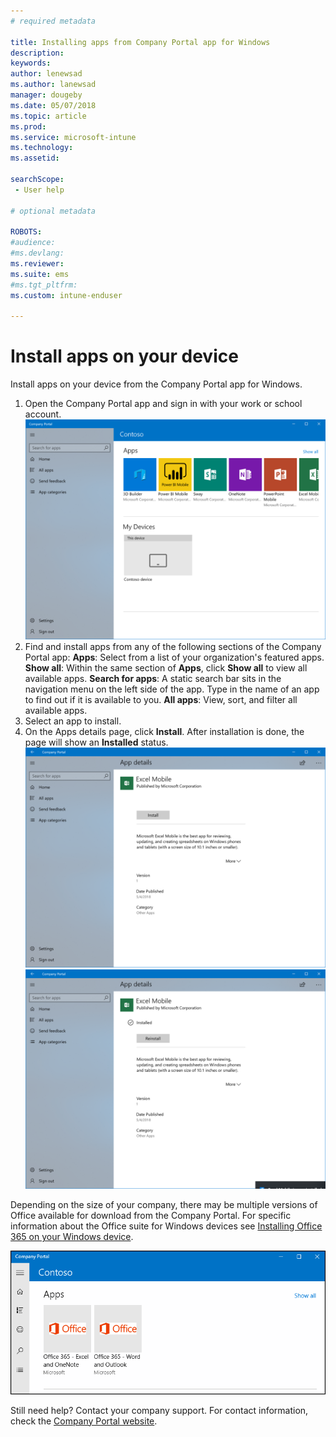 ```yaml
---
# required metadata

title: Installing apps from Company Portal app for Windows
description:
keywords:
author: lenewsad
ms.author: lanewsad
manager: dougeby
ms.date: 05/07/2018
ms.topic: article
ms.prod:
ms.service: microsoft-intune
ms.technology:
ms.assetid:

searchScope:
 - User help

# optional metadata

ROBOTS:  
#audience:
#ms.devlang:
ms.reviewer: 
ms.suite: ems
#ms.tgt_pltfrm:
ms.custom: intune-enduser

---
```


# Install apps on your device
Install apps on your device from the Company Portal app for Windows.

1. Open the Company Portal app and sign in with your work or school account.
![The Company Portal app for Windows 10 home page.](./media/RS1_HoloLens_HomePage_03.png)
2. Find and install apps from any of the following sections of the Company Portal app:
**Apps**: Select from a list of your organization's featured apps. 
**Show all**: Within the same section of **Apps**, click **Show all** to view all available apps.
**Search for apps**: A static search bar sits in the navigation menu on the left side of the app. Type in the name of an app to find out if it is available to you.
**All apps**: View, sort, and filter all available apps.
3. Select an app to install.
4. On the Apps details page, click **Install**. After installation is done, the page will show an **Installed** status.
![The Company Portal app for Windows 10, app details page.](./media/RS1_HoloLens_AppDetailsPage_02.png)  
![The Company Portal app for Windows 10, app details page, Installed status showing.](./media/RS1_HoloLens_AppDetailsPage_Installed_01.png)  

 Depending on the size of your company, there may be multiple versions of Office available for download from the Company Portal. For specific information about the Office suite for Windows devices see [Installing Office 365 on your Windows device](./install-office-windows.md).

![The Company Portal app for Windows 10 showing 2 versions of Office side by side.](./media/multiple-office-installs-cp-win10.png)

Still need help? Contact your company support. For contact information, check the [Company Portal website](https://portal.manage.microsoft.com#HelpDeskDialog).
